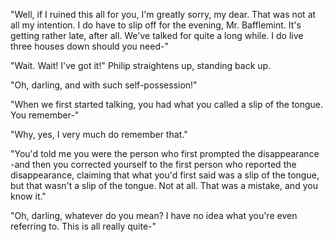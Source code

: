 "Well, if I ruined this all for you, I'm greatly sorry, my dear. That was not at all my intention. I do have to slip off for the evening, Mr. Bafflemint. It's getting rather late, after all. We've talked for quite a long while. I do live three houses down should you need-"

"Wait. Wait! I've got it!" Philip straightens up, standing back up.

"Oh, darling, and with such self-possession!"

"When we first started talking, you had what you called a slip of the tongue. You remember-"

"Why, yes, I very much do remember that."

"You'd told me you were the person who first prompted the disappearance -and then you corrected yourself to the first person who reported the disappearance, claiming that what you'd first said was a slip of the tongue, but that wasn't a slip of the tongue. Not at all. That was a mistake, and you know it."

"Oh, darling, whatever do you mean? I have no idea what you're even referring to. This is all really quite-"